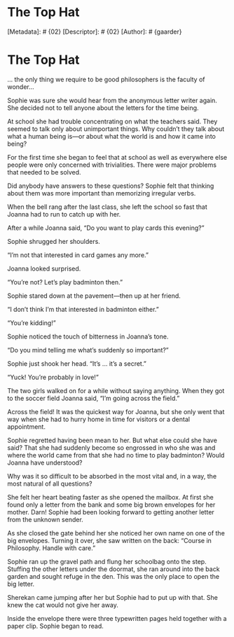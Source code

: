 # The Top Hat
[Metadata]: # {02}
[Descriptor]: # {02}
[Author]: # {gaarder}
# The Top Hat
… the only thing we require to be good philosophers is the faculty of wonder...



Sophie was sure she would hear from the anonymous letter writer again. She
decided not to tell anyone about the letters for the time being.

At school she had trouble concentrating on what the teachers said. They seemed
to talk only about unimportant things. Why couldn’t they talk about what a
human being is—or about what the world is and how it came into being?

For the first time she began to feel that at school as well as everywhere else
people were only concerned with trivialities. There were major problems that
needed to be solved.

Did anybody have answers to these questions? Sophie felt that thinking about
them was more important than memorizing irregular verbs.

When the bell rang after the last class, she left the school so fast that
Joanna had to run to catch up with her.

After a while Joanna said, “Do you want to play cards this evening?”

Sophie shrugged her shoulders.

“I’m not that interested in card games any more.”

Joanna looked surprised.

“You’re not? Let’s play badminton then.”

Sophie stared down at the pavement—then up at her friend.

“I don’t think I’m that interested in badminton either.”

“You’re kidding!”

Sophie noticed the touch of bitterness in Joanna’s tone.

“Do you mind telling me what’s suddenly so important?”

Sophie just shook her head. “It’s ... it’s a secret.”

“Yuck! You’re probably in love!”

The two girls walked on for a while without saying anything. When they got to
the soccer field Joanna said, “I’m going across the field.”

Across the field! It was the quickest way for Joanna, but she only went that
way when she had to hurry home in time for visitors or a dental appointment.

Sophie regretted having been mean to her. But what else could she have said?
That she had suddenly become so engrossed in who she was and where the world
came from that she had no time to play badminton? Would Joanna have understood?

Why was it so difficult to be absorbed in the most vital and, in a way, the
most natural of all questions?

She felt her heart beating faster as she opened the mailbox. At first she found
only a letter from the bank and some big brown envelopes for her mother. Darn!
Sophie had been looking forward to getting another letter from the unknown
sender.

As she closed the gate behind her she noticed her own name on one of the big
envelopes. Turning it over, she saw written on the back: “Course in Philosophy.
Handle with care.”

Sophie ran up the gravel path and flung her schoolbag onto the step. Stuffing
the other letters under the doormat, she ran around into the back garden and
sought refuge in the den. This was the only place to open the big letter.

Sherekan came jumping after her but Sophie had to put up with that. She knew
the cat would not give her away.

Inside the envelope there were three typewritten pages held together with a
paper clip. Sophie began to read.

